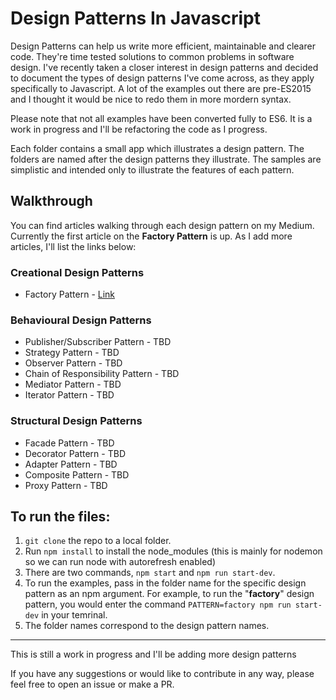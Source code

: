 # Design Patterns In Javascript

Design Patterns can help us write more efficient, maintainable and clearer code. They're time tested solutions to common problems in software design. I've recently taken a closer interest in design patterns and decided to document the types of design patterns I've come across, as they apply specifically to Javascript. A lot of the examples out there are pre-ES2015 and I thought it would be nice to redo them in more mordern syntax.

Please note that not all examples have been converted fully to ES6. It is a work in progress and I'll be refactoring the code as I progress.

Each folder contains a small app which illustrates a design pattern. The folders are named after the design patterns they illustrate. The samples are simplistic and intended only to illustrate the features of each pattern.

## Walkthrough

You can find articles walking through each design pattern on my Medium. Currently the first article on the **Factory Pattern** is up. As I add more articles, I'll list the links below:

### Creational Design Patterns

- Factory Pattern - [Link](https://medium.com/@thebabscraig/javascript-design-patterns-part-1-the-factory-pattern-5f135e881192)

### Behavioural Design Patterns

- Publisher/Subscriber Pattern - TBD
- Strategy Pattern - TBD
- Observer Pattern - TBD
- Chain of Responsibility Pattern - TBD
- Mediator Pattern - TBD
- Iterator Pattern - TBD

### Structural Design Patterns

- Facade Pattern - TBD
- Decorator Pattern - TBD
- Adapter Pattern - TBD
- Composite Pattern - TBD
- Proxy Pattern - TBD

## To run the files:

1.  `git clone` the repo to a local folder.
2.  Run `npm install` to install the node_modules (this is mainly for nodemon so we can run node with autorefresh enabled)
3.  There are two commands, `npm start` and `npm run start-dev`.
4.  To run the examples, pass in the folder name for the specific design pattern as an npm argument. For example, to run the "**factory**" design pattern, you would enter the command `PATTERN=factory npm run start-dev` in your temrinal.
5.  The folder names correspond to the design pattern names.

---

This is still a work in progress and I'll be adding more design patterns

If you have any suggestions or would like to contribute in any way, please feel free to open an issue or make a PR.
